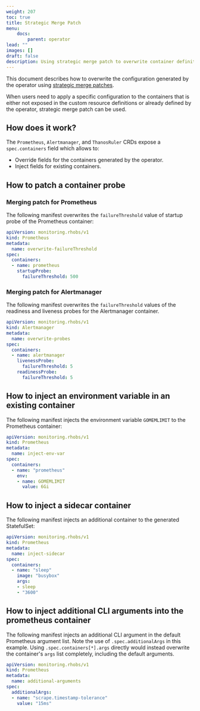 ```yaml
---
weight: 207
toc: true
title: Strategic Merge Patch
menu:
    docs:
        parent: operator
lead: ""
images: []
draft: false
description: Using strategic merge patch to overwrite container definition.
---
```


This document describes how to overwrite the configuration generated by the
operator using [strategic merge
patches](https://kubernetes.io/docs/tasks/manage-kubernetes-objects/update-api-object-kubectl-patch/#use-a-strategic-merge-patch-to-update-a-deployment).

When users need to apply a specific configuration to the containers that is
either not exposed in the custom resource definitions or already defined by
the operator, strategic merge patch can be used.

## How does it work?

The `Prometheus`, `Alertmanager`, and `ThanosRuler` CRDs expose a
`spec.containers` field which allows to:

* Override fields for the containers generated by the operator.
* Inject fields for existing containers.

## How to patch a container probe

### Merging patch for Prometheus

The following manifest overwrites the `failureThreshold` value of startup
probe of the Prometheus container:

```yaml
apiVersion: monitoring.rhobs/v1
kind: Prometheus
metadata:
  name: overwrite-failureThreshold
spec:
  containers:
  - name: prometheus
    startupProbe:
      failureThreshold: 500
```

### Merging patch for Alertmanager

The following manifest overwrites the `failureThreshold` values of the
readiness and liveness probes for the Alertmanager container.

```yaml
apiVersion: monitoring.rhobs/v1
kind: Alertmanager
metadata:
  name: overwrite-probes
spec:
  containers:
  - name: alertmanager
    livenessProbe:
      failureThreshold: 5
    readinessProbe:
      failureThreshold: 5
```

## How to inject an environment variable in an existing container

The following manifest injects the environment variable `GOMEMLIMIT` to the Prometheus container:

```yaml
apiVersion: monitoring.rhobs/v1
kind: Prometheus
metadata:
  name: inject-env-var
spec:
  containers:
  - name: "prometheus"
    env:
    - name: GOMEMLIMIT
      value: 6Gi
```

## How to inject a sidecar container

The following manifest injects an additional container to the generated StatefulSet:

```yaml
apiVersion: monitoring.rhobs/v1
kind: Prometheus
metadata:
  name: inject-sidecar
spec:
  containers:
  - name: "sleep"
    image: "busybox"
    args:
    - sleep
    - "3600"
```

## How to inject additional CLI arguments into the prometheus container

The following manifest injects an additional CLI argument in the default
Prometheus argument list. Note the use of `.spec.additionalArgs` in this
example.
Using `.spec.containers[*].args` directly would instead overwrite the container's
`args` list completely, including the default arguments.

```yaml
apiVersion: monitoring.rhobs/v1
kind: Prometheus
metadata:
  name: additional-arguments
spec:
  additionalArgs:
  - name: "scrape.timestamp-tolerance"
    value: "15ms"
```
